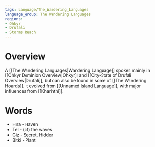 ```yaml
---
tags: Language/The_Wandering_Languages
language_group: The Wandering Languages
regions:
- Ohkyr
- Drufali
- Storms Reach
---
```

# Overview
A [[The Wandering Languages|Wandering Language]] spoken mainly in [[Ohkyr Dominion Overview|Ohkyr]] and [[City-State of Drufali Overview|Drufali]], but can also be found in some of [[The Wandering Hoards]]. It evolved from [[Unnamed Island Language]], with major influences from [[Kharinthi]].
# Words
- Hira - Haven
- Tel - (of) the waves
- Giz - Secret, Hidden
- Bitki - Plant